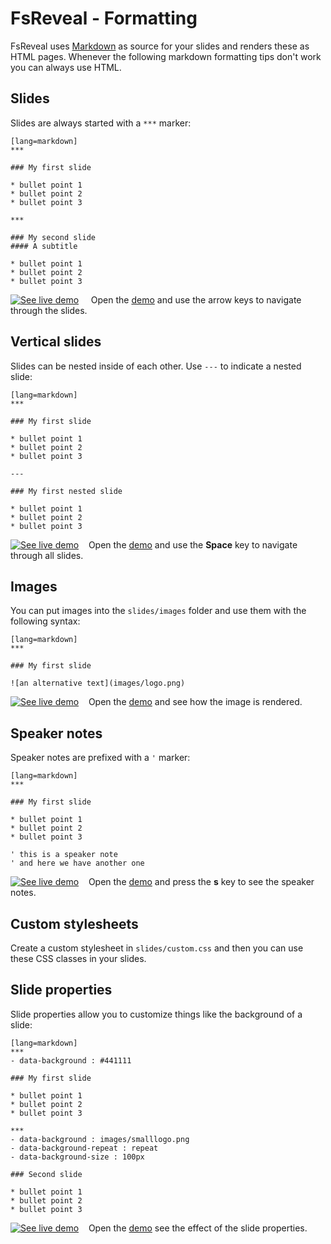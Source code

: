 # FsReveal - Formatting

FsReveal uses [Markdown](http://daringfireball.net/projects/markdown/syntax) as source for your slides and renders these as HTML pages.
Whenever the following markdown formatting tips don't work you can always use HTML.

## Slides

Slides are always started with a `***` marker:

    [lang=markdown]
    ***
  
  	### My first slide
  
  	* bullet point 1
  	* bullet point 2
  	* bullet point 3
  
  	***
  
  	### My second slide
  	#### A subtitle
  
  	* bullet point 1
  	* bullet point 2
  	* bullet point 3

<a href="samples/simple-slides" target="_blank"><img src="img/smalllogo.png" alt="See live demo"></a> &nbsp;&nbsp;&nbsp; Open the <a href="samples/simple-slides" target="_blank">demo</a> and use the arrow keys to navigate through the slides.

## Vertical slides

Slides can be nested inside of each other. Use `---` to indicate a nested slide:

    [lang=markdown]
    ***
  
  	### My first slide
  
  	* bullet point 1
  	* bullet point 2
  	* bullet point 3
  
  	---
  
  	### My first nested slide
  
  	* bullet point 1
  	* bullet point 2
  	* bullet point 3

<a href="samples/vertical-slides" target="_blank"><img src="img/smalllogo.png" alt="See live demo"></a> &nbsp;&nbsp;&nbsp;Open the <a href="samples/vertical-slides" target="_blank">demo</a> and use the <b>Space</b> key to navigate through all slides.

## Images

You can put images into the `slides/images` folder and use them with the following syntax:

    [lang=markdown]
    ***
  
  	### My first slide
  
  	![an alternative text](images/logo.png)

<a href="samples/slides-with-images" target="_blank"><img src="img/smalllogo.png" alt="See live demo"></a> &nbsp;&nbsp;&nbsp;Open the <a href="samples/slides-with-images" target="_blank">demo</a> and see how the image is rendered.

## Speaker notes

Speaker notes are prefixed with a `'` marker:

    [lang=markdown]
    ***
  
  	### My first slide
  
  	* bullet point 1
  	* bullet point 2
  	* bullet point 3
 
    ' this is a speaker note
	' and here we have another one

<a href="samples/speaker-notes" target="_blank"><img src="img/smalllogo.png" alt="See live demo"></a> &nbsp;&nbsp;&nbsp;Open the <a href="samples/speaker-notes" target="_blank">demo</a> and press the <b>s</b> key to see the speaker notes.

## Custom stylesheets

Create a custom stylesheet in `slides/custom.css` and then you can use these CSS classes in your slides.

## Slide properties

Slide properties allow you to customize things like the background of a slide:

    [lang=markdown]
	***
	- data-background : #441111
  
	### My first slide

	* bullet point 1
	* bullet point 2
	* bullet point 3

	***
	- data-background : images/smalllogo.png
	- data-background-repeat : repeat
	- data-background-size : 100px

	### Second slide

	* bullet point 1
	* bullet point 2
	* bullet point 3

<a href="samples/slide-properties" target="_blank"><img src="img/smalllogo.png" alt="See live demo"></a> &nbsp;&nbsp;&nbsp;Open the <a href="samples/slide-properties" target="_blank">demo</a> see the effect of the slide properties.
